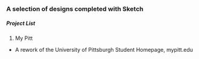 ### A selection of designs completed with Sketch

##### Project List

1. My Pitt
  * A rework of the University of Pittsburgh Student Homepage, mypitt.edu